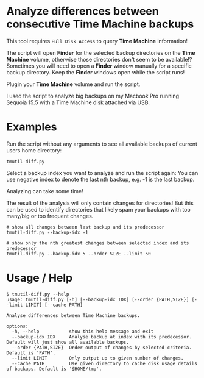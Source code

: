 # Analyze differences between consecutive Time Machine backups

This tool requires `Full Disk Access` to query __Time Machine__ information!

The script will open __Finder__ for the selected backup directories
on the __Time Machine__ volume, otherwise those directories don't seem to be available!?
Sometimes you will need to open a __Finder__ window manually for a specific backup directory.
Keep the __Finder__ windows open while the script runs!

Plugin your __Time Machine__ volume and run the script.

I used the script to analyze big backups on my Macbook Pro
running Sequoia 15.5 with a Time Machine disk attached via USB.

# Examples

Run the script without any arguments to see all available backups
of current users home directory:

```shell
tmutil-diff.py
```

Select a backup index you want to analyze and run the script again:
You can use negative index to denote the last nth backup, e.g. -1 is the last backup.

Analyzing can take some time!

The result of the analysis will only contain changes for directories!
But this can be used to identify directories that likely spam your backups with
too many/big or too frequent changes.

```shell
# show all changes between last backup and its predecessor
tmutil-diff.py --backup-idx -1
```

```shell
# show only the nth greatest changes between selected index and its predecessor
tmutil-diff.py --backup-idx 5 --order SIZE --limit 50
```

# Usage / Help

```shell
$ tmutil-diff.py --help
usage: tmutil-diff.py [-h] [--backup-idx IDX] [--order {PATH,SIZE}] [--limit LIMIT] [--cache PATH]

Analyse differences between Time Machine backups.

options:
  -h, --help           show this help message and exit
  --backup-idx IDX     Analyse backup at index with its predecessor. Default will just show all available backups.
  --order {PATH,SIZE}  Order output of changes by selected criteria. Default is 'PATH'.
  --limit LIMIT        Only output up to given number of changes.
  --cache PATH         Use given directory to cache disk usage details of backups. Default is '$HOME/tmp'.
```

